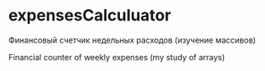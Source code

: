 # expensesCalculuator
Финансовый счетчик недельных расходов (изучение массивов)

Financial counter of weekly expenses (my study of arrays)
